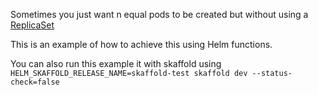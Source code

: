 Sometimes you just want n equal pods to be created but without using a [ReplicaSet](https://kubernetes.io/es/docs/concepts/workloads/controllers/replicaset/)

This is an example of how to achieve this using Helm functions.

You can also run this example it with skaffold using `HELM_SKAFFOLD_RELEASE_NAME=skaffold-test skaffold dev --status-check=false`
